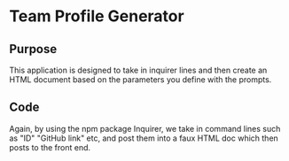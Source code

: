 # Team Profile Generator
## Purpose
This application is designed to take in inquirer lines and then create an HTML document based on the parameters you define with the prompts.
## Code
Again, by using the npm package Inquirer, we take in command lines such as "ID" "GitHub link" etc, and post them into a faux HTML doc which then posts to the front end.

